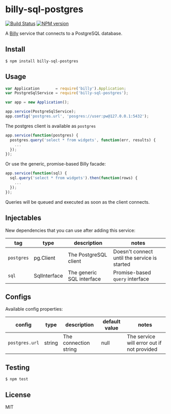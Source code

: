 # billy-sql-postgres

[![Build Status](https://travis-ci.org/bvalosek/billy-sql-postgres.png?branch=master)](https://travis-ci.org/bvalosek/billy-sql-postgres)
[![NPM version](https://badge.fury.io/js/billy-sql-postgres.png)](http://badge.fury.io/js/billy-sql-postgres)

A [Billy](https://github.com/bvalosek/billy) service that connects to a
PostgreSQL database.

## Install

```
$ npm install billy-sql-postgres
```

## Usage

```javascript
var Application       = require('billy').Application;
var PostgreSqlService = require('billy-sql-postgres');

var app = new Application();

app.service(PostgreSqlService);
app.config('postgres.url', 'posgres://user:pw@127.0.0.1:5432');
```

The postgres client is available as `postgres`

```javascript
app.service(function(postgres) {
  postgres.query('select * from widgets', function(err, results) {
    ...
  });
});
```

Or use the generic, promise-based Billy facade:

```javascript
app.service(function(sql) {
  sql.query('select * from widgets').then(function(rows) {
    ...
  });
});
```

Queries will be queued and executed as soon as the client connects.

## Injectables

New dependencies that you can use after adding this service:

 tag | type |description | notes
-----|------|------------|-------
`postgres` | pg.Client | The PostgreSQL client | Doesn't connect until the service is started
`sql` | SqlInterface | The generic SQL interface | Promise-based `query` interface

## Configs

Available config properties:

 config | type | description | default value | notes
--------|------|-------------|---------------|------
`postgres.url` | string | The connection string | null | The service will error out if not provided

## Testing

```
$ npm test
```

## License

MIT
